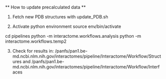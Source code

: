 
** How to update precalculated data **

1. Fetch new PDB structures with
    update_PDB.sh

2. Activate python environment
  source env/bin/activate

  cd pipelines
  python -m interactome.workflows.analysis
  python -m interactome.workflows.temp2

3. Check for results in:
  /panfs/pan1.be-md.ncbi.nlm.nih.gov/interactomes/pipeline/Interactome/Workflow/Structures
  and
  /panfs/pan1.be-md.ncbi.nlm.nih.gov/interactomes/pipeline/Interactome/Workflow/Interfaces


